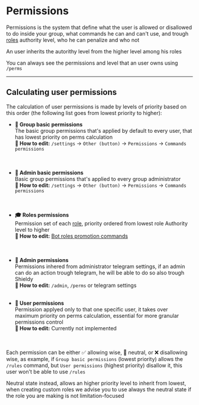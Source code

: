 # Permissions

Permissions is the system that define what the user is allowed or disallowed to do inside your group, what commands he can and can't use, and trough [roles](roles.md) authority level, who he can penalize and who not

An user inherits the autorithy level from the higher level among his roles

You can always see the permissions and level that an user owns using `/perms`

---

## Calculating user permissions

The calculation of user permissions is made by levels of priority based on this order (the following list goes from lowest priority to higher):


- **👥 Group basic permissions**  
  The basic group permissions that's applied by default to every user, that has lowest priority on perms calculation     
  **🔧 How to edit:** `/settings` -> `Other (button)` -> `Permissions` -> `Commands permissions`   
  <br/><br/>

- **👲 Admin basic permissions**  
  Basic group permissions that's applied to every group administrator   
  **🔧 How to edit:** `/settings` -> `Other (button)` -> `Permissions` -> `Commands permissions`   
  <br/><br/>

- **🎓 Roles permissions**  
  Permission set of each [role](roles.md/#bot-roles), priority ordered from lowest role Authority level to higher   
  **🔧 How to edit:** [Bot roles promotion commands](roles.md/#bot-roles)   
  <br/><br/>

- **👮 Admin permissions**  
  Permissions inhered from administrator telegram settings, if an admin can do an action trough telegram, he will be able to do so also trough Shieldy    
  **🔧 How to edit:** `/admin`, `/perms` or telegram settings
  <br/><br/>
  
- **👤 User permissions**  
  Permission applyed only to that one specific user, it takes over maximum priority on perms calculation, essential for more granular permissions control    
  **🔧 How to edit:** Currently not implemented   
  <br/><br/>


Each permission can be either ✅ allowing wise, 🔘 neutral, or ❌ disallowing wise, as example, if `Group basic permissions` (lowest priority) allows the `/rules` command, but `User permissions` (highest priority) disallow it, this user won't be able to use `/rules`

Neutral state instead, allows an higher priority level to inherit from lowest, when creating custom roles we advise you to use always the neutral state if the role you are making is not limitation-focused

</br>